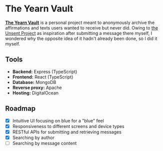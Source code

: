 # The Yearn Vault
**[The Yearn Vault](https://theyearnvault.com/)** is a personal project meant to anonymously archive the affirmations and texts users wanted to receive but never did. Owing to [the Unsent Project](https://theunsentproject.com/) as inspiration after submitting a message there myself, I wondered why the opposite idea of it hadn't already been done, so I did it myself.

## Tools
* **Backend:** Express (TypeScript)
* **Frontend:** React (TypeScript)
* **Database:** MongoDB
* **Reverse proxy:** Apache
* **Hosting:** DigitalOcean

## Roadmap
* [x] Intuitive UI focusing on blue for a "blue" feel
* [x] Responsiveness to different screens and device types
* [x] RESTful APIs for submitting and retrieving messages
* [x] Searching by author
* [ ] Searching by message content
